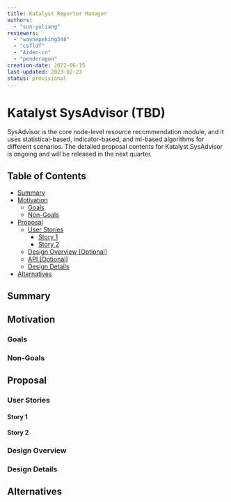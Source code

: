 ```yaml
---
title: Katalyst Reporter Manager
authors:
  - "sun-yuliang"
reviewers:
  - "waynepeking348"
  - "csfldf"
  - "Aiden-cn"
  - "pendoragon"
creation-date: 2022-06-15
last-updated: 2023-02-23
status: provisional
---
```


# Katalyst SysAdvisor (TBD)

SysAdvisor is the core node-level resource recommendation module, and it uses statistical-based, indicator-based, and ml-based algorithms for different scenarios.
The detailed proposal contents for Katalyst SysAdvisor is ongoing and will be released in the next quarter.

## Table of Contents

<!-- toc -->

- [Summary](#summary)
- [Motivation](#motivation)
    - [Goals](#goals)
    - [Non-Goals](#non-goals)
- [Proposal](#proposal)
    - [User Stories](#user-stories)
        - [Story 1](#story-1)
        - [Story 2](#story-2)
    - [Design Overview [Optional]](#design-overview-optional)
    - [API [Optional]](#api-optional)
    - [Design Details](#design-details)
- [Alternatives](#alternatives)

<!-- /toc -->

## Summary

## Motivation

### Goals

### Non-Goals

## Proposal

### User Stories

#### Story 1

#### Story 2

### Design Overview

### Design Details

## Alternatives
